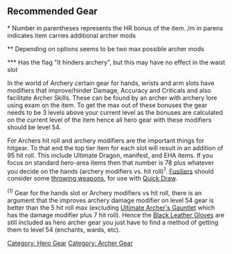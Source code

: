 ## Recommended Gear

\* Number in parentheses represents the HR bonus of the item. /m in
parens indicates item carries additional archer mods

\*\* Depending on options seems to be two max possible archer mods

\*\*\* Has the flag "It hinders archery", but this may have no effect in
the waist slot

In the world of Archery certain gear for hands, wrists and arm slots
have modifiers that improve/hinder Damage, Accuracy and Criticals and
also facilitate Archer Skills. These can be found by an archer with
archery lore using exam on the item. To get the max out of these bonuses
the gear needs to be 3 levels above your current level as the bonuses
are calculated on the current level of the item hence all hero gear with
these modifiers should be level 54.

For Archers hit roll and archery modifiers are the important things for
hitgear. To that end the top tier item for each slot will result in an
addition of 95 hit roll. This include Ultimate Dragon, manifest, and EHA
items. If you focus on standard hero-area items then that number is 78
plus whatever you decide on the hands (archery modifiers vs. hit
roll)<sup>1</sup>. [Fusiliers](:Category:_Fusiliers "wikilink") should
consider some [throwing
weapons](:Category:_Throwing_Weapons.md "wikilink"), for use with [Quick
Draw](Quick_Draw "wikilink").

<sup>(1)</sup> Gear for the hands slot or Archery modifiers vs hit roll,
there is an argument that the improves archery damage modifier on level
54 gear is better than the 5 hit roll max (excluding [Ultimate Archer's
Gauntlet](Ultimate_Archer's_Gauntlet "wikilink") which has the damage
modifier plus 7 hit roll). Hence the [Black Leather
Gloves](Black_Leather_Gloves "wikilink") are still included as hero
archer gear you just have to find a method of getting them to level 54
(enchants, wards, etc).

[Category: Hero Gear](Category:_Hero_Gear "wikilink") [Category: Archer
Gear](Category:_Archer_Gear "wikilink")
